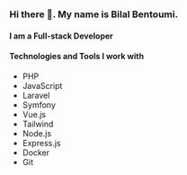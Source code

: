 ### Hi there 👋. My name is Bilal Bentoumi. 
#### I am a Full-stack Developer

#### Technologies and Tools I work with
- PHP
- JavaScript
- Laravel
- Symfony
- Vue.js
- Tailwind
- Node.js
- Express.js
- Docker
- Git
